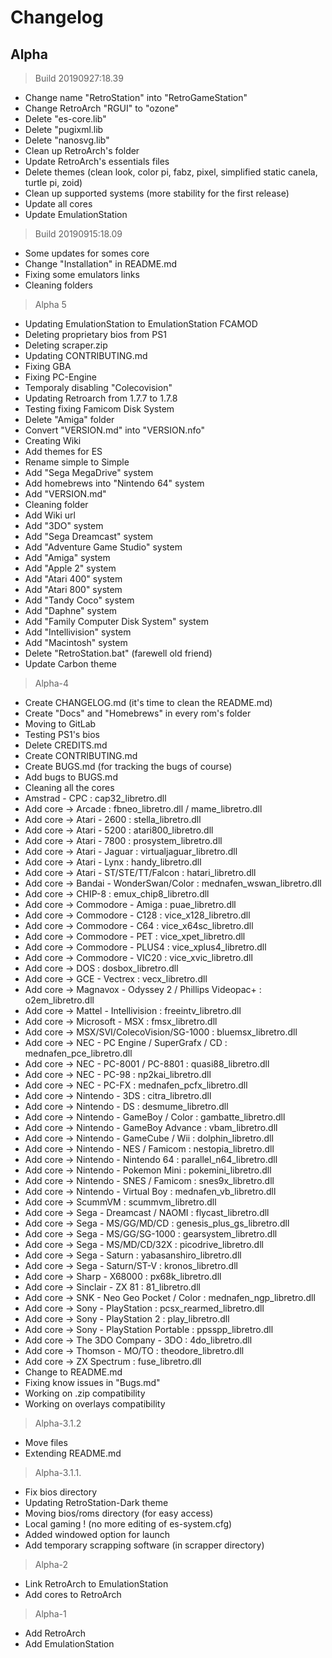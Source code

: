 <!-- CHANGELOG.md -->
# Changelog
## Alpha
> Build 20190927:18.39
* Change name "RetroStation" into "RetroGameStation"
* Change RetroArch "RGUI" to "ozone"
* Delete "es-core.lib"
* Delete "pugixml.lib
* Delete "nanosvg.lib"
* Clean up RetroArch's folder
* Update RetroArch's essentials files
* Delete themes (clean look, color pi, fabz, pixel, simplified static canela, turtle pi, zoid)
* Clean up supported systems (more stability for the first release)
* Update all cores
* Update EmulationStation

> Build 20190915:18.09
* Some updates for somes core
* Change "Installation" in README.md 
* Fixing some emulators links
* Cleaning folders

> Alpha 5
* Updating EmulationStation to EmulationStation FCAMOD
* Deleting proprietary bios from PS1
* Deleting scraper.zip
* Updating CONTRIBUTING.md
* Fixing GBA
* Fixing PC-Engine
* Temporaly disabling "Colecovision"
* Updating Retroarch from 1.7.7 to 1.7.8
* Testing fixing Famicom Disk System
* Delete "Amiga" folder
* Convert "VERSION.md" into "VERSION.nfo"
* Creating Wiki
* Add themes for ES
* Rename simple to Simple
* Add "Sega MegaDrive" system
* Add homebrews into "Nintendo 64" system
* Add "VERSION.md"
* Cleaning folder
* Add Wiki url
* Add "3DO" system
* Add "Sega Dreamcast" system
* Add "Adventure Game Studio" system
* Add "Amiga" system
* Add "Apple 2" system
* Add "Atari 400" system
* Add "Atari 800" system
* Add "Tandy Coco" system
* Add "Daphne" system
* Add "Family Computer Disk System" system
* Add "Intellivision" system
* Add "Macintosh" system
* Delete "RetroStation.bat" (farewell old friend)
* Update Carbon theme

> Alpha-4
* Create CHANGELOG.md (it's time to clean the README.md)
* Create "Docs" and "Homebrews" in every rom's folder
* Moving to GitLab
* Testing PS1's bios
* Delete CREDITS.md
* Create CONTRIBUTING.md
* Create BUGS.md (for tracking the bugs of course)
* Add bugs to BUGS.md
* Cleaning all the cores
* Amstrad - CPC : cap32_libretro.dll
* Add core -> Arcade : fbneo_libretro.dll / mame_libretro.dll
* Add core -> Atari - 2600 : stella_libretro.dll
* Add core -> Atari - 5200 : atari800_libretro.dll
* Add core -> Atari - 7800 : prosystem_libretro.dll
* Add core -> Atari - Jaguar : virtualjaguar_libretro.dll
* Add core -> Atari - Lynx : handy_libretro.dll
* Add core -> Atari - ST/STE/TT/Falcon : hatari_libretro.dll
* Add core -> Bandai - WonderSwan/Color : mednafen_wswan_libretro.dll
* Add core -> CHIP-8 : emux_chip8_libretro.dll
* Add core -> Commodore - Amiga : puae_libretro.dll
* Add core -> Commodore - C128 : vice_x128_libretro.dll
* Add core -> Commodore - C64 : vice_x64sc_libretro.dll
* Add core -> Commodore - PET : vice_xpet_libretro.dll
* Add core -> Commodore - PLUS4 : vice_xplus4_libretro.dll
* Add core -> Commodore - VIC20 : vice_xvic_libretro.dll
* Add core -> DOS : dosbox_libretro.dll
* Add core -> GCE - Vectrex : vecx_libretro.dll
* Add core -> Magnavox - Odyssey 2 / Phillips Videopac+ : o2em_libretro.dll
* Add core -> Mattel - Intellivision : freeintv_libretro.dll
* Add core -> Microsoft - MSX : fmsx_libretro.dll
* Add core -> MSX/SVI/ColecoVision/SG-1000 : bluemsx_libretro.dll
* Add core -> NEC - PC Engine / SuperGrafx / CD : mednafen_pce_libretro.dll
* Add core -> NEC - PC-8001 / PC-8801 : quasi88_libretro.dll
* Add core -> NEC - PC-98 : np2kai_libretro.dll
* Add core -> NEC - PC-FX : mednafen_pcfx_libretro.dll
* Add core -> Nintendo - 3DS : citra_libretro.dll
* Add core -> Nintendo - DS : desmume_libretro.dll
* Add core -> Nintendo - GameBoy / Color : gambatte_libretro.dll
* Add core -> Nintendo - GameBoy Advance : vbam_libretro.dll
* Add core -> Nintendo - GameCube / Wii : dolphin_libretro.dll
* Add core -> Nintendo - NES / Famicom : nestopia_libretro.dll
* Add core -> Nintendo - Nintendo 64 : parallel_n64_libretro.dll
* Add core -> Nintendo - Pokemon Mini : pokemini_libretro.dll
* Add core -> Nintendo - SNES / Famicom :  snes9x_libretro.dll
* Add core -> Nintendo - Virtual Boy : mednafen_vb_libretro.dll
* Add core -> ScummVM : scummvm_libretro.dll
* Add core -> Sega - Dreamcast / NAOMI : flycast_libretro.dll
* Add core -> Sega - MS/GG/MD/CD : genesis_plus_gs_libretro.dll
* Add core -> Sega - MS/GG/SG-1000 : gearsystem_libretro.dll
* Add core -> Sega - MS/MD/CD/32X : picodrive_libretro.dll
* Add core -> Sega - Saturn : yabasanshiro_libretro.dll
* Add core -> Sega - Saturn/ST-V : kronos_libretro.dll
* Add core -> Sharp - X68000 : px68k_libretro.dll
* Add core -> Sinclair - ZX 81 : 81_libretro.dll
* Add core -> SNK - Neo Geo Pocket / Color : mednafen_ngp_libretro.dll
* Add core -> Sony - PlayStation : pcsx_rearmed_libretro.dll
* Add core -> Sony - PlayStation 2 : play_libretro.dll
* Add core -> Sony - PlayStation Portable : ppsspp_libretro.dll
* Add core -> The 3DO Company - 3DO : 4do_libretro.dll
* Add core -> Thomson - MO/TO : theodore_libretro.dll
* Add core -> ZX Spectrum : fuse_libretro.dll
* Change to README.md
* Fixing know issues in "Bugs.md"
* Working on .zip compatibility
* Working on overlays compatibility

> Alpha-3.1.2
* Move files
* Extending README.md

> Alpha-3.1.1.
* Fix bios directory
* Updating RetroStation-Dark theme
* Moving bios/roms directory (for easy access)
* Local gaming ! (no more editing of es-system.cfg)
* Added windowed option for launch
* Add temporary scrapping software (in scrapper directory)

> Alpha-2
* Link RetroArch to EmulationStation
* Add cores to RetroArch 

> Alpha-1
* Add RetroArch
* Add EmulationStation